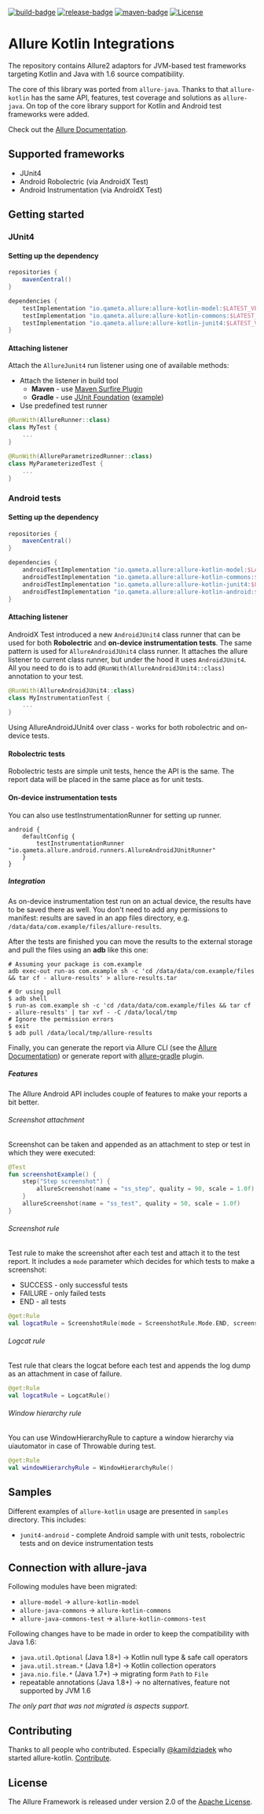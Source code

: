 [build]: https://github.com/allure-framework/allure-kotlin/actions
[build-badge]: https://github.com/allure-framework/allure-kotlin/workflows/Build/badge.svg
[release]: https://github.com/allure-framework/allure-kotlin/releases/latest "Latest release"
[release-badge]: https://img.shields.io/github/release/allure-framework/allure-kotlin.svg?style=flat
[maven]: https://repo.maven.apache.org/maven2/io/qameta/allure/allure-kotlin-android/ "Maven Central"
[maven-badge]: https://img.shields.io/maven-central/v/io.qameta.allure/allure-kotlin-android.svg?style=flat
[license]: http://www.apache.org/licenses/LICENSE-2.0
[license-badge]: https://img.shields.io/badge/License-Apache%202.0-blue.svg

[![build-badge][]][build] [![release-badge][]][release] [![maven-badge][]][maven] [![License][license-badge]][license]

# Allure Kotlin Integrations

The repository contains Allure2 adaptors for JVM-based test frameworks targeting Kotlin and Java with 1.6 source compatibility. 

The core of this library was ported from `allure-java`. Thanks to that `allure-kotlin` has the same API, features, test coverage and solutions as `allure-java`. On top of the core library support for Kotlin and Android test frameworks were added.

Check out the [Allure Documentation][allure-docs].

## Supported frameworks
* JUnit4 
* Android Robolectric (via AndroidX Test)
* Android Instrumentation (via AndroidX Test)

## Getting started

### JUnit4

#### Setting up the dependency
```gradle
repositories {
    mavenCentral()
}

dependencies {
    testImplementation "io.qameta.allure:allure-kotlin-model:$LATEST_VERSION"
    testImplementation "io.qameta.allure:allure-kotlin-commons:$LATEST_VERSION"
    testImplementation "io.qameta.allure:allure-kotlin-junit4:$LATEST_VERSION"
}
```
#### Attaching listener

Attach the `AllureJunit4` run listener using one of available methods: 

- Attach the listener in build tool
    - **Maven** - use [Maven Surfire Plugin][maven-surfire-plugin]
    - **Gradle** - use [JUnit Foundation][junit-foundation] ([example][gradle-test-listener]) 
- Use predefined test runner 

```kotlin
@RunWith(AllureRunner::class)
class MyTest {
    ...
}

@RunWith(AllureParametrizedRunner::class)
class MyParameterizedTest {
    ...
}
```

### Android tests

#### Setting up the dependency
```gradle
repositories {
    mavenCentral()
}

dependencies {
    androidTestImplementation "io.qameta.allure:allure-kotlin-model:$LATEST_VERSION"
    androidTestImplementation "io.qameta.allure:allure-kotlin-commons:$LATEST_VERSION"
    androidTestImplementation "io.qameta.allure:allure-kotlin-junit4:$LATEST_VERSION"
    androidTestImplementation "io.qameta.allure:allure-kotlin-android:$LATEST_VERSION"
}
```

#### Attaching listener

AndroidX Test introduced a new `AndroidJUnit4` class runner that can be used for both **Robolectric** and **on-device instrumentation tests**. The same pattern is used for `AllureAndroidJUnit4` class runner. It attaches the allure listener to current class runner, but under the hood it uses `AndroidJUnit4`. All you need to do is to add `@RunWith(AllureAndroidJUnit4::class)` annotation to your test. 

```kotlin
@RunWith(AllureAndroidJUnit4::class)
class MyInstrumentationTest {
    ...
}
```

Using AllureAndroidJUnit4 over class - works for both robolectric and on-device tests.

#### Robolectric tests

Robolectric tests are simple unit tests, hence the API is the same. The report data will be placed in the same place as for unit tests. 

#### On-device instrumentation tests

You can also use testInstrumentationRunner for setting up runner.

```
android {
    defaultConfig {
        testInstrumentationRunner "io.qameta.allure.android.runners.AllureAndroidJUnitRunner"
    }
}
```

##### Integration
As on-device instrumentation test run on an actual device, the results have to be saved there as well. 
You don't need to add any permissions to manifest: results are saved in an app files directory, e.g.
`/data/data/com.example/files/allure-results`.


After the tests are finished you can move the results to the external storage and pull the files using an **adb** like this one:
```
# Assuming your package is com.example
adb exec-out run-as com.example sh -c 'cd /data/data/com.example/files && tar cf - allure-results' > allure-results.tar

# Or using pull
$ adb shell
$ run-as com.example sh -c 'cd /data/data/com.example/files && tar cf - allure-results' | tar xvf - -C /data/local/tmp
# Ignore the permission errors
$ exit
$ adb pull /data/local/tmp/allure-results
```
Finally, you can generate the report via Allure CLI (see the [Allure Documentation][allure-cli]) or generate report with [allure-gradle][allure-gradle-plugin] plugin.


##### Features

The Allure Android API includes couple of features to make your reports a bit better.

###### Screenshot attachment

Screenshot can be taken and appended as an attachment to step or test in which they were executed:
```kotlin
@Test
fun screenshotExample() {
    step("Step screenshot") {
        allureScreenshot(name = "ss_step", quality = 90, scale = 1.0f)
    }
    allureScreenshot(name = "ss_test", quality = 50, scale = 1.0f)
}
```

###### Screenshot rule

Test rule to make the screenshot after each test and attach it to the test report. It includes a `mode` parameter which decides for which tests to make a screenshot:
* SUCCESS - only successful tests
* FAILURE - only failed tests
* END - all tests

```kotlin
@get:Rule
val logcatRule = ScreenshotRule(mode = ScreenshotRule.Mode.END, screenshotName = "ss_end")
```

###### Logcat rule

Test rule that clears the logcat before each test and appends the log dump as an attachment in case of failure.

```kotlin
@get:Rule
val logcatRule = LogcatRule()
```

###### Window hierarchy rule

You can use WindowHierarchyRule to capture a window hierarchy via uiautomator in case of Throwable during test.
```kotlin
@get:Rule
val windowHierarchyRule = WindowHierarchyRule()
```

## Samples

Different examples of `allure-kotlin` usage are presented in `samples` directory. This includes:
- `junit4-android` - complete Android sample with unit tests, robolectric tests and on device instrumentation tests

## Connection with allure-java

Following modules have been migrated:

* `allure-model` -> `allure-kotlin-model`
* `allure-java-commons` -> `allure-kotlin-commons`
* `allure-java-commons-test` -> `allure-kotlin-commons-test`

Following changes have to be made in order to keep the compatibility with Java 1.6: 
* `java.util.Optional` (Java 1.8+) -> Kotlin null type & safe call operators
* `java.util.stream.*` (Java 1.8+) -> Kotlin collection operators
* `java.nio.file.*` (Java 1.7+) -> migrating form `Path` to `File`
* repeatable annotations (Java 1.8+) -> no alternatives, feature not supported by JVM 1.6 

*The only part that was not migrated is aspects support.*

## Contributing

Thanks to all people who contributed. Especially [@kamildziadek](https://github.com/kamildziadek) who started allure-kotlin. [Contribute](.github/CONTRIBUTING.md).

## License

The Allure Framework is released under version 2.0 of the [Apache License][license].

[allure-gradle-plugin]: https://github.com/allure-framework/allure-gradle
[allure-cli]: https://docs.qameta.io/allure/#_reporting
[gradle-test-listener]: https://discuss.gradle.org/t/how-to-attach-a-runlistener-to-your-junit-4-tests-in-gradle/30788
[junit-foundation]: https://github.com/Nordstrom/JUnit-Foundation
[allure-docs]: https://docs.qameta.io/allure/
[maven-surfire-plugin]: https://maven.apache.org/surefire/maven-surefire-plugin/examples/junit.html
